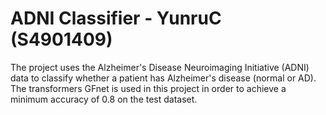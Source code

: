 # ADNI Classifier - YunruC (S4901409)
The project uses the Alzheimer's Disease Neuroimaging Initiative (ADNI) data to classify whether a patient has Alzheimer's disease (normal or AD). The transformers GFnet is used in this project in order to achieve a minimum accuracy of 0.8 on the test dataset.
